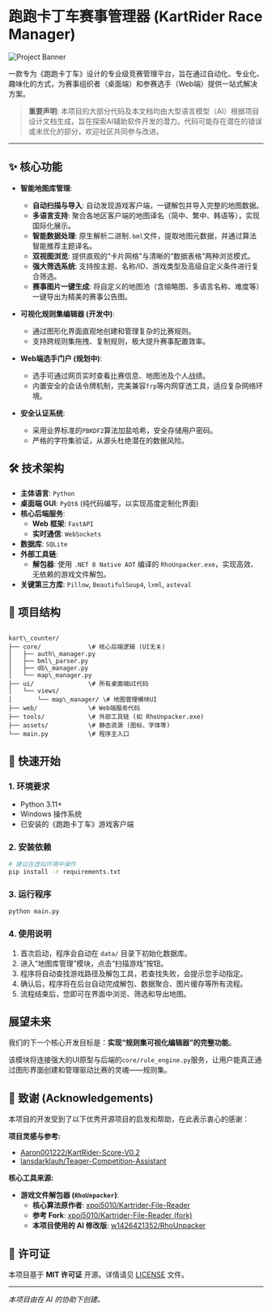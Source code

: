 
# 跑跑卡丁车赛事管理器 (KartRider Race Manager)

![Project Banner](https://placehold.co/1200x300/4A90E2/FFFFFF?text=KartRider%20Race%20Manager&font=sans)

一款专为《跑跑卡丁车》设计的专业级竞赛管理平台，旨在通过自动化、专业化、趣味化的方式，为赛事组织者（桌面端）和参赛选手（Web端）提供一站式解决方案。

> **重要声明**: 本项目的大部分代码及本文档均由大型语言模型（AI）根据项目设计文档生成，旨在探索AI辅助软件开发的潜力。代码可能存在潜在的错误或未优化的部分，欢迎社区共同参与改进。

---

## ✨ 核心功能

- **智能地图库管理**:
  - **自动扫描与导入**: 自动发现游戏客户端，一键解包并导入完整的地图数据。
  - **多语言支持**: 聚合各地区客户端的地图译名（简中、繁中、韩语等），实现国际化展示。
  - **智能数据处理**: 原生解析二进制`.bml`文件，提取地图元数据，并通过算法智能推荐主题译名。
  - **双视图浏览**: 提供直观的“卡片网格”与清晰的“数据表格”两种浏览模式。
  - **强大筛选系统**: 支持按主题、名称/ID、游戏类型及高级自定义条件进行复合筛选。
  - **赛事图片一键生成**: 将自定义的地图池（含缩略图、多语言名称、难度等）一键导出为精美的赛事公告图。

- **可视化规则集编辑器 (开发中)**:
  - 通过图形化界面直观地创建和管理复杂的比赛规则。
  - 支持跨规则集拖拽、复制规则，极大提升赛事配置效率。

- **Web端选手门户 (规划中)**:
  - 选手可通过网页实时查看比赛信息、地图池及个人战绩。
  - 内置安全的会话令牌机制，完美兼容`frp`等内网穿透工具，适应复杂网络环境。

- **安全认证系统**:
  - 采用业界标准的`PBKDF2`算法加盐哈希，安全存储用户密码。
  - 严格的字符集验证，从源头杜绝潜在的数据风险。

## 🛠️ 技术架构

- **主体语言**: `Python`
- **桌面端 GUI**: `PyQt6` (纯代码编写，以实现高度定制化界面)
- **核心后端服务**:
  - **Web 框架**: `FastAPI`
  - **实时通信**: `WebSockets`
- **数据库**: `SQLite`
- **外部工具链**:
  - **解包器**: 使用 `.NET 8 Native AOT` 编译的 `RhoUnpacker.exe`，实现高效、无依赖的游戏文件解包。
- **关键第三方库**: `Pillow`, `BeautifulSoup4`, `lxml`, `asteval`

## 📂 项目结构

```

kart\_counter/
├── core/             \# 核心后端逻辑 (UI无关)
│   ├── auth\_manager.py
│   ├── bml\_parser.py
│   ├── db\_manager.py
│   └── map\_manager.py
├── ui/               \# 所有桌面端UI代码
│   └── views/
│       └── map\_manager/ \# 地图管理模块UI
├── web/              \# Web端服务代码
├── tools/            \# 外部工具链 (如 RhoUnpacker.exe)
├── assets/           \# 静态资源 (图标、字体等)
└── main.py           \# 程序主入口

````

## 🚀 快速开始

### 1. 环境要求
- Python 3.11+
- Windows 操作系统
- 已安装的《跑跑卡丁车》游戏客户端

### 2. 安装依赖
```bash
# 建议在虚拟环境中操作
pip install -r requirements.txt
````


### 3\. 运行程序

```bash
python main.py
```

### 4\. 使用说明

1.  首次启动，程序会自动在 `data/` 目录下初始化数据库。
2.  进入“地图库管理”模块，点击“扫描游戏”按钮。
3.  程序将自动查找游戏路径及解包工具，若查找失败，会提示您手动指定。
4.  确认后，程序将在后台自动完成解包、数据聚合、图片缓存等所有流程。
5.  流程结束后，您即可在界面中浏览、筛选和导出地图。

## 展望未来

我们的下一个核心开发目标是：**实现“规则集可视化编辑器”的完整功能**。

该模块将连接强大的UI原型与后端的`core/rule_engine.py`服务，让用户能真正通过图形界面创建和管理驱动比赛的灵魂——规则集。

## 🙏 致谢 (Acknowledgements)

本项目的开发受到了以下优秀开源项目的启发和帮助，在此表示衷心的感谢：

**项目灵感与参考:**

  - [Aaron001222/KartRider-Score-V0.2](https://github.com/Aaron001222/KartRider-Score-V0.2)
  - [lansdarklauh/Teager-Competition-Assistant](https://github.com/lansdarklauh/Teager-Competition-Assistant)

**核心工具来源:**

  - **游戏文件解包器 (`RhoUnpacker`)**:
      - **核心算法原作者**: [xpoi5010/Kartrider-File-Reader](https://github.com/xpoi5010/Kartrider-File-Reader)
      - **参考 Fork**: [xpoi5010/Kartrider-File-Reader (fork)](https://github.com/xpoi5010/Kartrider-File-Reader)
      - **本项目使用的 AI 修改版**: [w1426421352/RhoUnpacker](https://github.com/w1426421352/RhoUnpacker)

## 📄 许可证

本项目基于 **MIT 许可证** 开源。详情请见 [LICENSE](https://www.google.com/search?q=LICENSE) 文件。

-----

*本项目由在 AI 的协助下创建。*
